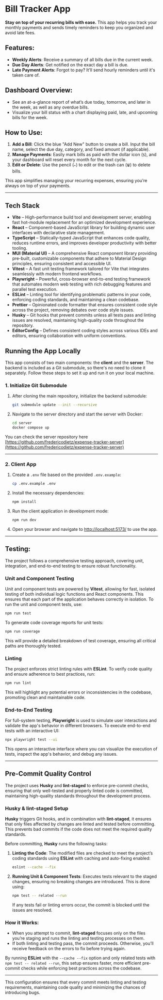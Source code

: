 # Bill Tracker App

**Stay on top of your recurring bills with ease.**
This app helps you track your monthly payments and sends timely reminders to keep you organized and avoid late fees.

## Features:

- **Weekly Alerts**: Receive a summary of all bills due in the current week.
- **Due Day Alerts**: Get notified on the exact day a bill is due.
- **Late Payment Alerts**: Forgot to pay? It’ll send hourly reminders until it's taken care of.

## Dashboard Overview:

- See an at-a-glance report of what’s due today, tomorrow, and later in the week, as well as any overdue bills.
- Visualize your bill status with a chart displaying paid, late, and upcoming bills for the week.

## How to Use:

1. **Add a Bill**: Click the blue "Add New" button to create a bill. Input the bill name, select the due day, category, and fixed amount (if applicable).
2. **Manage Payments**: Easily mark bills as paid with the dollar icon (`$`), and your dashboard will reset every month for the next cycle.
3. **Edit or Delete**: Use the pencil (`✏️`) to edit or the trash can (`🗑️`) to delete bills.

This app simplifies managing your recurring expenses, ensuring you’re always on top of your payments.

---

## Tech Stack

- **Vite** – High-performance build tool and development server, enabling fast hot-module replacement for an optimized development experience.
- **React** – Component-based JavaScript library for building dynamic user interfaces with declarative state management.
- **TypeScript** – Statically-typed JavaScript that enhances code quality, reduces runtime errors, and improves developer productivity with better tooling.
- **MUI (Material UI)** – A comprehensive React component library providing pre-built, customizable components that adhere to Material Design principles, ensuring consistent and accessible UI.
- **Vitest** – A fast unit testing framework tailored for Vite that integrates seamlessly with modern frontend workflows.
- **Playwright** – Powerful, cross-browser end-to-end testing framework that automates modern web testing with rich debugging features and parallel test execution.
- **ESLint** – Linting tool for identifying problematic patterns in your code, enforcing coding standards, and maintaining a clean codebase.
- **Prettier** – Opinionated code formatter that ensures consistent code style across the project, removing debates over code style issues.
- **Husky** – Git hooks that prevent commits unless all tests pass and linting issues are resolved, maintaining high-quality code throughout the repository.
- **EditorConfig** – Defines consistent coding styles across various IDEs and editors, ensuring collaboration with uniform conventions.

## Running the App Locally

This app consists of two main components: the **client** and the **server**. The backend is included as a Git submodule, so there's no need to clone it separately. Follow these steps to set it up and run it on your local machine.

### 1. Initialize Git Submodule

1. After cloning the main repository, initialize the backend submodule:

   ```bash
   git submodule update --init --recursive
   ```

2. Navigate to the server directory and start the server with Docker:
   ```bash
   cd server
   docker compose up
   ```

You can check the server repository here [https://github.com/fredericodietz/expense-tracker-server](https://github.com/fredericodietz/expense-tracker-server)

---

### 2. Client App

1. Create a `.env` file based on the provided `.env.example`:

   ```bash
   cp .env.example .env
   ```

2. Install the necessary dependencies:

   ```bash
   npm install
   ```

3. Run the client application in development mode:

   ```bash
   npm run dev
   ```

4. Open your browser and navigate to [http://localhost:5173/](http://localhost:5173/) to use the app.

---

## Testing:

The project follows a comprehensive testing approach, covering unit, integration, and end-to-end testing to ensure robust functionality.

### Unit and Component Testing

Unit and component tests are powered by **Vitest**, allowing for fast, isolated testing of both individual logic functions and React components. This ensures that each part of the application behaves correctly in isolation. To run the unit and component tests, use:

```bash
npm run test
```

To generate code coverage reports for unit tests:

```bash
npm run coverage
```

This will provide a detailed breakdown of test coverage, ensuring all critical paths are thoroughly tested.

### Linting

The project enforces strict linting rules with **ESLint**. To verify code quality and ensure adherence to best practices, run:

```bash
npm run lint
```

This will highlight any potential errors or inconsistencies in the codebase, promoting clean and maintainable code.

### End-to-End Testing

For full-system testing, **Playwright** is used to simulate user interactions and validate the app's behavior in different browsers. To execute end-to-end tests with an interactive UI:

```bash
npx playwright test --ui
```

This opens an interactive interface where you can visualize the execution of tests, inspect the app's behavior, and debug any issues.

---

## Pre-Commit Quality Control

The project uses **Husky** and **lint-staged** to enforce pre-commit checks, ensuring that only well-tested and properly linted code is committed, maintaining high-quality standards throughout the development process.

### Husky & lint-staged Setup

**Husky** triggers Git hooks, and in combination with **lint-staged**, it ensures that only files affected by changes are linted and tested before committing. This prevents bad commits if the code does not meet the required quality standards.

Before committing, **Husky** runs the following tasks:

1. **Linting the Code**: The modified files are checked to meet the project’s coding standards using **ESLint** with caching and auto-fixing enabled:

   ```bash
   eslint --cache --fix
   ```

2. **Running Unit & Component Tests**: Executes tests relevant to the staged changes, ensuring no breaking changes are introduced. This is done using:

   ```bash
   npm test -- related --run
   ```

   If any tests fail or linting errors occur, the commit is blocked until the issues are resolved.

### How it Works:

- When you attempt to commit, **lint-staged** focuses only on the files you’re staging and runs the linting and testing processes on them.
- If both linting and testing pass, the commit proceeds. Otherwise, you’ll receive feedback on the errors to fix before trying again.

By running **ESLint** with the `--cache --fix` option and only related tests with `npm test -- related --run`, this setup ensures faster, more efficient pre-commit checks while enforcing best practices across the codebase.

---

This configuration ensures that every commit meets linting and testing requirements, maintaining code quality and minimizing the chances of introducing bugs.
